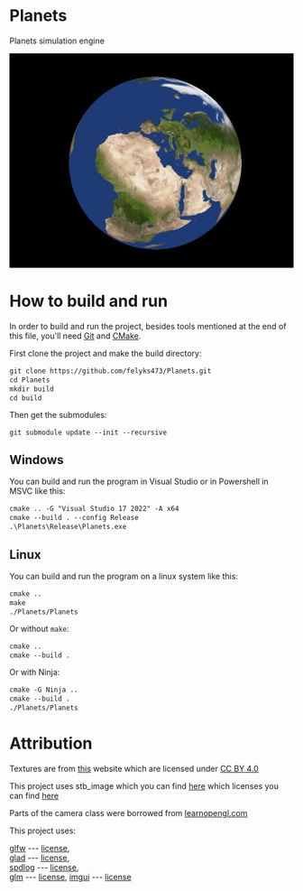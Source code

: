 # Planets
Planets simulation engine

![Image of a planet](images/Planets.jpg)

# How to build and run

In order to build and run the project, besides tools mentioned at the end of this file, you'll need [Git](https://git-scm.com/) and [CMake](https://cmake.org/).  

First clone the project and make the build directory:

```
git clone https://github.com/felyks473/Planets.git
cd Planets
mkdir build
cd build
```
Then get the submodules:

```
git submodule update --init --recursive
```

## Windows

You can build and run the program in Visual Studio or in Powershell in MSVC like this:


```
cmake .. -G "Visual Studio 17 2022" -A x64
cmake --build . --config Release
.\Planets\Release\Planets.exe
```

## Linux

You can build and run the program on a linux system like this:

```
cmake ..
make
./Planets/Planets
```
Or without `make`:

```
cmake ..
cmake --build .
```

Or with Ninja:

```
cmake -G Ninja ..
cmake --build .
./Planets/Planets
```

# Attribution

Textures are from [this](https://www.solarsystemscope.com/textures/) website which are licensed under [CC BY 4.0](https://creativecommons.org/licenses/by/4.0/)

This project uses stb_image which you can find [here](https://github.com/nothings/stb) which licenses you can find [here](https://github.com/nothings/stb/blob/master/LICENSE)

Parts of the camera class were borrowed from [learnopengl.com](https://learnopengl.com/)

This project uses:

[glfw](https://www.glfw.org/)               --- [license](https://github.com/glfw/glfw/blob/master/LICENSE.md),  
[glad](https://glad.dav1d.de/)              --- [license](https://github.com/Dav1dde/glad/blob/glad2/LICENSE),  
[spdlog](https://github.com/gabime/spdlog)  --- [license](https://github.com/gabime/spdlog/blob/v1.x/LICENSE),  
[glm](https://github.com/g-truc/glm)        --- [license](https://github.com/g-truc/glm/blob/master/copying.txt),
[imgui](https://github.com/ocornut/imgui)   --- [license](https://github.com/ocornut/imgui/blob/master/LICENSE.txt)
